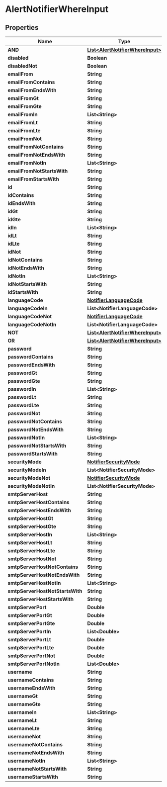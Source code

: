 

# AlertNotifierWhereInput


## Properties

Name | Type | Description | Notes
------------ | ------------- | ------------- | -------------
**AND** | [**List&lt;AlertNotifierWhereInput&gt;**](AlertNotifierWhereInput.md) |  |  [optional]
**disabled** | **Boolean** |  |  [optional]
**disabledNot** | **Boolean** |  |  [optional]
**emailFrom** | **String** |  |  [optional]
**emailFromContains** | **String** |  |  [optional]
**emailFromEndsWith** | **String** |  |  [optional]
**emailFromGt** | **String** |  |  [optional]
**emailFromGte** | **String** |  |  [optional]
**emailFromIn** | **List&lt;String&gt;** |  |  [optional]
**emailFromLt** | **String** |  |  [optional]
**emailFromLte** | **String** |  |  [optional]
**emailFromNot** | **String** |  |  [optional]
**emailFromNotContains** | **String** |  |  [optional]
**emailFromNotEndsWith** | **String** |  |  [optional]
**emailFromNotIn** | **List&lt;String&gt;** |  |  [optional]
**emailFromNotStartsWith** | **String** |  |  [optional]
**emailFromStartsWith** | **String** |  |  [optional]
**id** | **String** |  |  [optional]
**idContains** | **String** |  |  [optional]
**idEndsWith** | **String** |  |  [optional]
**idGt** | **String** |  |  [optional]
**idGte** | **String** |  |  [optional]
**idIn** | **List&lt;String&gt;** |  |  [optional]
**idLt** | **String** |  |  [optional]
**idLte** | **String** |  |  [optional]
**idNot** | **String** |  |  [optional]
**idNotContains** | **String** |  |  [optional]
**idNotEndsWith** | **String** |  |  [optional]
**idNotIn** | **List&lt;String&gt;** |  |  [optional]
**idNotStartsWith** | **String** |  |  [optional]
**idStartsWith** | **String** |  |  [optional]
**languageCode** | [**NotifierLanguageCode**](NotifierLanguageCode.md) |  |  [optional]
**languageCodeIn** | **List&lt;NotifierLanguageCode&gt;** |  |  [optional]
**languageCodeNot** | [**NotifierLanguageCode**](NotifierLanguageCode.md) |  |  [optional]
**languageCodeNotIn** | **List&lt;NotifierLanguageCode&gt;** |  |  [optional]
**NOT** | [**List&lt;AlertNotifierWhereInput&gt;**](AlertNotifierWhereInput.md) |  |  [optional]
**OR** | [**List&lt;AlertNotifierWhereInput&gt;**](AlertNotifierWhereInput.md) |  |  [optional]
**password** | **String** |  |  [optional]
**passwordContains** | **String** |  |  [optional]
**passwordEndsWith** | **String** |  |  [optional]
**passwordGt** | **String** |  |  [optional]
**passwordGte** | **String** |  |  [optional]
**passwordIn** | **List&lt;String&gt;** |  |  [optional]
**passwordLt** | **String** |  |  [optional]
**passwordLte** | **String** |  |  [optional]
**passwordNot** | **String** |  |  [optional]
**passwordNotContains** | **String** |  |  [optional]
**passwordNotEndsWith** | **String** |  |  [optional]
**passwordNotIn** | **List&lt;String&gt;** |  |  [optional]
**passwordNotStartsWith** | **String** |  |  [optional]
**passwordStartsWith** | **String** |  |  [optional]
**securityMode** | [**NotifierSecurityMode**](NotifierSecurityMode.md) |  |  [optional]
**securityModeIn** | **List&lt;NotifierSecurityMode&gt;** |  |  [optional]
**securityModeNot** | [**NotifierSecurityMode**](NotifierSecurityMode.md) |  |  [optional]
**securityModeNotIn** | **List&lt;NotifierSecurityMode&gt;** |  |  [optional]
**smtpServerHost** | **String** |  |  [optional]
**smtpServerHostContains** | **String** |  |  [optional]
**smtpServerHostEndsWith** | **String** |  |  [optional]
**smtpServerHostGt** | **String** |  |  [optional]
**smtpServerHostGte** | **String** |  |  [optional]
**smtpServerHostIn** | **List&lt;String&gt;** |  |  [optional]
**smtpServerHostLt** | **String** |  |  [optional]
**smtpServerHostLte** | **String** |  |  [optional]
**smtpServerHostNot** | **String** |  |  [optional]
**smtpServerHostNotContains** | **String** |  |  [optional]
**smtpServerHostNotEndsWith** | **String** |  |  [optional]
**smtpServerHostNotIn** | **List&lt;String&gt;** |  |  [optional]
**smtpServerHostNotStartsWith** | **String** |  |  [optional]
**smtpServerHostStartsWith** | **String** |  |  [optional]
**smtpServerPort** | **Double** |  |  [optional]
**smtpServerPortGt** | **Double** |  |  [optional]
**smtpServerPortGte** | **Double** |  |  [optional]
**smtpServerPortIn** | **List&lt;Double&gt;** |  |  [optional]
**smtpServerPortLt** | **Double** |  |  [optional]
**smtpServerPortLte** | **Double** |  |  [optional]
**smtpServerPortNot** | **Double** |  |  [optional]
**smtpServerPortNotIn** | **List&lt;Double&gt;** |  |  [optional]
**username** | **String** |  |  [optional]
**usernameContains** | **String** |  |  [optional]
**usernameEndsWith** | **String** |  |  [optional]
**usernameGt** | **String** |  |  [optional]
**usernameGte** | **String** |  |  [optional]
**usernameIn** | **List&lt;String&gt;** |  |  [optional]
**usernameLt** | **String** |  |  [optional]
**usernameLte** | **String** |  |  [optional]
**usernameNot** | **String** |  |  [optional]
**usernameNotContains** | **String** |  |  [optional]
**usernameNotEndsWith** | **String** |  |  [optional]
**usernameNotIn** | **List&lt;String&gt;** |  |  [optional]
**usernameNotStartsWith** | **String** |  |  [optional]
**usernameStartsWith** | **String** |  |  [optional]




